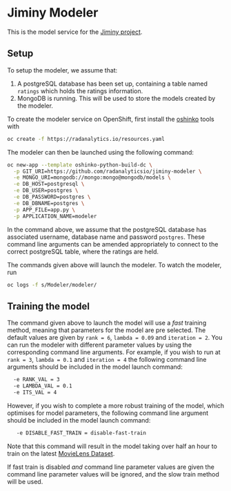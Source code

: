 # Jiminy Modeler

This is the model service for the [Jiminy project](https://radanalytics.io/applications/project-jiminy).

## Setup

To setup the modeler, we assume that:

1. A postgreSQL database has been set up, containing a table named `ratings` which holds the ratings information.
2. MongoDB is running. This will be used to store the models created by the modeler.

To create the modeler service on OpenShift, first install the [oshinko](https://radanalytics.io/get-started) tools with

```bash
oc create -f https://radanalytics.io/resources.yaml
```

The modeler can then be launched using the following command:

```bash
oc new-app --template oshinko-python-build-dc \
  -p GIT_URI=https://github.com/radanalyticsio/jiminy-modeler \
  -e MONGO_URI=mongodb://mongo:mongo@mongodb/models \
  -e DB_HOST=postgresql \
  -e DB_USER=postgres \
  -e DB_PASSWORD=postgres \
  -e DB_DBNAME=postgres \
  -p APP_FILE=app.py \
  -p APPLICATION_NAME=modeler
```

In the command above, we assume that the postgreSQL database has associated username, database name and password `postgres`. These command line arguments can be amended appropriately to connect to the correct postgreSQL table, where the ratings are held.

The commands given above will launch the modeler. To watch the modeler, run

```bash
oc logs -f s/Modeler/modeler/
```

## Training the model

The command given above to launch the model will use a *fast* training method, meaning that parameters for the model are pre selected. The default values are given by `rank = 6`, `lambda = 0.09` and `iteration = 2`. You can run the modeler with different parameter values by using the corresponding command line arguments. For example, if you wish to run at `rank = 3`, `lambda = 0.1` and `iteration = 4` the following command line arguments should be included in the model launch command:

```bash
  -e RANK_VAL = 3
  -e LAMBDA_VAL = 0.1
  -e ITS_VAL = 4
```

However, if you wish to complete a more robust training of the model, which optimises for model parameters, the following command line argument should be included in the model launch command:

```bash
   -e DISABLE_FAST_TRAIN = disable-fast-train
```

Note that this command will result in the model taking over half an hour to train on the latest [MovieLens Dataset](https://grouplens.org/datasets/movielens/latest/).

If fast train is disabled *and* command line parameter values are given the command line parameter values will be ignored, and the slow train method will be used. 
